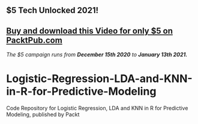 ## $5 Tech Unlocked 2021!
[Buy and download this Video for only $5 on PacktPub.com](https://www.packtpub.com/product/logistic-regression-lda-and-knn-in-r-for-predictive-modeling-video/9781839213458)
-----
*The $5 campaign         runs from __December 15th 2020__ to __January 13th 2021.__*

# Logistic-Regression-LDA-and-KNN-in-R-for-Predictive-Modeling
Code Repository for Logistic Regression, LDA and KNN in R for Predictive Modeling, published by Packt
